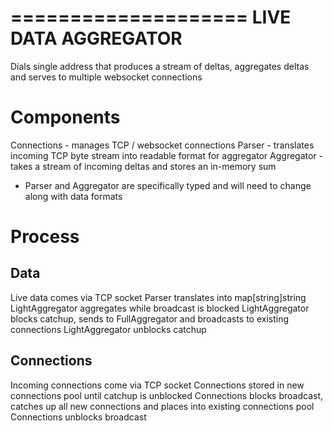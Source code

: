 ====================
LIVE DATA AGGREGATOR
====================
Dials single address that produces a stream of deltas, aggregates deltas and serves to multiple websocket connections

# Components
Connections - manages TCP / websocket connections
Parser - translates incoming TCP byte stream into readable format for aggregator
Aggregator - takes a stream of incoming deltas and stores an in-memory sum
* Parser and Aggregator are specifically typed and will need to change along with data formats

# Process
## Data
Live data comes via TCP socket
Parser translates into map[string]string
LightAggregator aggregates while broadcast is blocked
LightAggregator blocks catchup, sends to FullAggregator and broadcasts to existing connections
LightAggregator unblocks catchup

## Connections
Incoming connections come via TCP socket
Connections stored in new connections pool until catchup is unblocked
Connections blocks broadcast, catches up all new connections and places into existing connections pool
Connections unblocks broadcast
